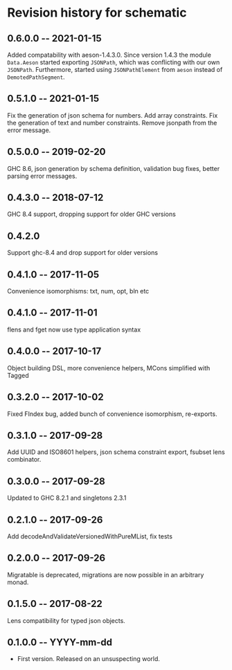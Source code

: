 # Revision history for schematic

## 0.6.0.0 -- 2021-01-15

Added compatability with aeson-1.4.3.0. Since version 1.4.3 the module `Data.Aeson` started exporting `JSONPath`, which was conflicting with our own `JSONPath`. Furthermore, started using `JSONPathElement` from `aeson` instead of `DemotedPathSegment`.

## 0.5.1.0 -- 2021-01-15

Fix the generation of json schema for numbers.
Add array constraints.
Fix the generation of text and number constraints.
Remove jsonpath from the error message.

## 0.5.0.0 -- 2019-02-20

GHC 8.6, json generation by schema definition, validation bug fixes, better
parsing error messages.

## 0.4.3.0 -- 2018-07-12

GHC 8.4 support, dropping support for older GHC versions

## 0.4.2.0

Support ghc-8.4 and drop support for older versions

## 0.4.1.0 -- 2017-11-05

Convenience isomorphisms: txt, num, opt, bln etc

## 0.4.1.0 -- 2017-11-01

flens and fget now use type application syntax

## 0.4.0.0 -- 2017-10-17

Object building DSL, more convenience helpers, MCons simplified with Tagged

## 0.3.2.0 -- 2017-10-02

Fixed FIndex bug, added bunch of convenience isomorphism, re-exports.

## 0.3.1.0 -- 2017-09-28

Add UUID and ISO8601 helpers, json schema constraint export, fsubset lens
combinator.

## 0.3.0.0 -- 2017-09-28

Updated to GHC 8.2.1 and singletons 2.3.1

## 0.2.1.0 -- 2017-09-26

Add decodeAndValidateVersionedWithPureMList, fix tests

## 0.2.0.0 -- 2017-09-26

Migratable is deprecated, migrations are now possible in an arbitrary monad.

## 0.1.5.0 -- 2017-08-22

Lens compatibility for typed json objects.

## 0.1.0.0  -- YYYY-mm-dd

* First version. Released on an unsuspecting world.

